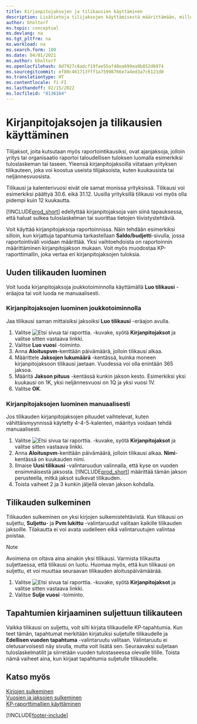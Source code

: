 ```yaml
---
title: Kirjanpitojaksojen ja tilikausien käyttäminen
description: Lisätietoja tilijaksojen käyttämisestä määrittämään, milloin yrityksen taloudellinen tulos raportoidaan.
author: bholtorf
ms.topic: conceptual
ms.devlang: na
ms.tgt_pltfrm: na
ms.workload: na
ms.search.form: 100
ms.date: 04/01/2021
ms.author: bholtorf
ms.openlocfilehash: 8d7927c8adcf19fae55af48ea699ea9b852d6974
ms.sourcegitcommit: ef80c461713fff1a75998766e7a4ed3a7c6121d0
ms.translationtype: HT
ms.contentlocale: fi-FI
ms.lasthandoff: 02/15/2022
ms.locfileid: "8136164"
---
```

# <a name="working-with-accounting-periods-and-fiscal-years"></a>Kirjanpitojaksojen ja tilikausien käyttäminen

Tilijaksot, joita kutsutaan myös raportointikausiksi, ovat ajanjaksoja, jolloin yritys tai organisaatio raportoi taloudellisen tuloksen luomalla esimerkiksi tuloslaskeman tai taseen. Yleensä kirjanpitojaksoilla viitataan yrityksen tilikauteen, joka voi koostua useista tilijaksoista, kuten kuukausista tai neljännesvuosista.

Tilikausi ja kalenterivuosi eivät ole samat monissa yrityksissä. Tilikausi voi esimerkiksi päättyä 30.6. eikä 31.12. Uusilla yrityksillä tilikausi voi myös olla pidempi kuin 12 kuukautta.  

[!INCLUDE[prod_short](includes/prod_short.md)] edellyttää kirjanpitojaksoja vain siinä tapauksessa, että haluat sulkea tuloslaskelman tai suorittaa tietojen tiivistystehtäviä. 

Voit käyttää kirjanpitojaksoja raportoinnissa. Näin tehdään esimerkiksi silloin, kun kirjattuja tapahtumia tarkastellaan **Saldo/budjetti**-sivulla, jossa raportointiväli voidaan määrittää. Yksi vaihtoehdoista on raportoinnin määrittäminen kirjanpitojakson mukaan. Voit myös muodostaa KP-raporttimallin, joka vertaa eri kirjanpitojaksojen tuloksia.

## <a name="creating-a-new-fiscal-year"></a>Uuden tilikauden luominen

Voit luoda kirjanpitojaksoja joukkotoiminnolla käyttämällä **Luo tilikausi** -eräajoa tai voit luoda ne manuaalisesti.

### <a name="how-to-create-accounting-periods-in-bulk"></a>Kirjanpitojaksojen luominen joukkotoiminnolla

Jaa tilikausi saman mittaisiksi jaksoiksi **Luo tilikausi** -eräajon avulla.  

1. Valitse ![Etsi sivua tai raporttia.](media/ui-search/search_small.png "Etsi sivua tai raporttia -kuvake") -kuvake, syötä **Kirjanpitojaksot** ja valitse sitten vastaava linkki.  
2. Valitse **Luo vuosi** -toiminto.  <!--What about the Scheduling option? Should we mention that? There's also the Report Output Type field...-->
3. Anna **Aloituspvm**-kenttään päivämäärä, jolloin tilikausi alkaa.  
4. Määrittele **Jaksojen lukumäärä** -kentässä, kuinka moneen kirjanpitojaksoon tilikausi jaetaan. Vuodessa voi olla enintään 365 jaksoa.  
5. Määritä **Jakson pituus** -kentässä kunkin jakson kesto. Esimerkiksi yksi kuukausi on 1K, yksi neljännesvuosi on 1Q ja yksi vuosi 1V.  
6. Valitse **OK**.  

### <a name="how-to-create-accounting-periods-manually"></a>Kirjanpitojaksojen luominen manuaalisesti

Jos tilikauden kirjanpitojaksojen pituudet vaihtelevat, kuten vähittäismyynnissä käytetty 4-4-5-kalenteri, määritys voidaan tehdä manuaalisesti.  
  
1. Valitse ![Etsi sivua tai raporttia.](media/ui-search/search_small.png "Etsi sivua tai raporttia -kuvake") -kuvake, syötä **Kirjanpitojaksot** ja valitse sitten vastaava linkki.  
2. Anna **Aloituspvm**-kenttään päivämäärä, jolloin tilikausi alkaa. **Nimi**-kentässä on kuukauden nimi.  
3. Ilmaise **Uusi tilikausi** -valintaruudun valinnalla, että kyse on vuoden ensimmäisestä jaksosta. [!INCLUDE[prod_short](includes/prod_short.md)] määrittää tämän jakson perusteella, mitkä jaksot sulkevat tilikauden.
4. Toista vaiheet 2 ja 3 kunkin jäljellä olevan jakson kohdalla.  

## <a name="closing-a-fiscal-year"></a>Tilikauden sulkeminen

Tilikauden sulkeminen on yksi kirjojen sulkemistehtävistä. Kun tilikausi on suljettu, **Suljettu**- ja **Pvm lukittu** -valintaruudut valitaan kaikille tilikauden jaksoille. Tilakautta ei voi avata uudelleen eikä valintaruutujen valintaa poistaa.

> [!NOTE]  
> Avoimena on oltava aina ainakin yksi tilikausi. Varmista tilikautta suljettaessa, että tilikausi on luotu. Huomaa myös, että kun tilikausi on suljettu, et voi muuttaa seuraavan tilikauden aloituspäivämäärää.

1. Valitse ![Etsi sivua tai raporttia.](media/ui-search/search_small.png "Etsi sivua tai raporttia -kuvake") -kuvake, syötä **Kirjanpitojaksot** ja valitse sitten vastaava linkki.  
2. Valitse **Sulje vuosi** -toiminto.  

## <a name="posting-entries-to-a-closed-fiscal-year"></a>Tapahtumien kirjaaminen suljettuun tilikauteen

Vaikka tilikausi on suljettu, voit silti kirjata tilikaudelle KP-tapahtumia. Kun teet tämän, tapahtumat merkitään kirjatuiksi suljetulle tilikaudelle ja **Edellisen vuoden tapahtuma** -valintaruutu valitaan. Valintaruutu ei oletusarvoisesti näy sivulla, mutta voit lisätä sen. Seuraavaksi suljetaan tuloslaskelmatilit ja siirretään vuoden tulostaseessa olevalle tilille. Toista nämä vaiheet aina, kun kirjaat tapahtumia suljetulle tilikaudelle.

## <a name="see-also"></a>Katso myös

[Kirjojen sulkeminen](year-close-books.md)  
[Vuosien ja jaksojen sulkeminen](year-close-years-periods.md)  
[KP-raporttimallien käyttäminen](bi-how-work-account-schedule.md)  


[!INCLUDE[footer-include](includes/footer-banner.md)]